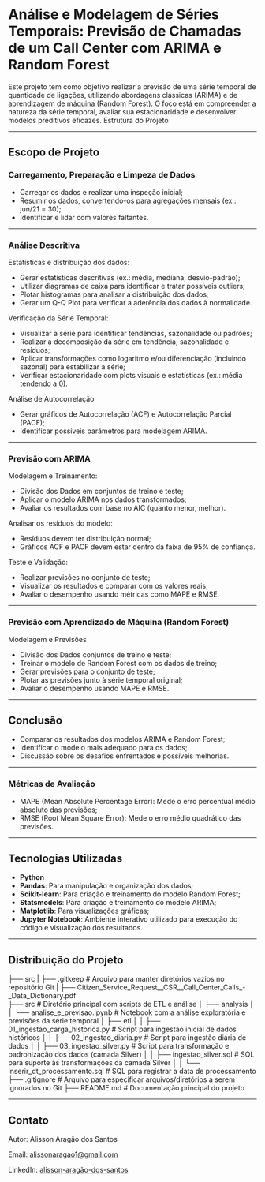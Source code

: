 # Análise e Modelagem de Séries Temporais: Previsão de Chamadas de um Call Center com ARIMA e Random Forest

Este projeto tem como objetivo realizar a previsão de uma série temporal de quantidade de ligações, utilizando abordagens clássicas (ARIMA) e de aprendizagem de máquina (Random Forest). O foco está em compreender a natureza da série temporal, avaliar sua estacionaridade e desenvolver modelos preditivos eficazes.
Estrutura do Projeto

---

## Escopo de Projeto

### Carregamento, Preparação e Limpeza de Dados

- Carregar os dados e realizar uma inspeção inicial;
- Resumir os dados, convertendo-os para agregações mensais (ex.: jun/21 = 30);
- Identificar e lidar com valores faltantes.

---

### Análise Descritiva

Estatísticas e distribuição dos dados:
- Gerar estatísticas descritivas (ex.: média, mediana, desvio-padrão);
- Utilizar diagramas de caixa para identificar e tratar possíveis outliers;
- Plotar histogramas para analisar a distribuição dos dados;
- Gerar um Q-Q Plot para verificar a aderência dos dados à normalidade.
 
Verificação da Série Temporal:
- Visualizar a série para identificar tendências, sazonalidade ou padrões;
- Realizar a decomposição da série em tendência, sazonalidade e resíduos;
- Aplicar transformações como logaritmo e/ou diferenciação (incluindo sazonal) para estabilizar a série;
- Verificar estacionaridade com plots visuais e estatísticas (ex.: média tendendo a 0).

Análise de Autocorrelação
- Gerar gráficos de Autocorrelação (ACF) e Autocorrelação Parcial (PACF);
- Identificar possíveis parâmetros para modelagem ARIMA.

---

### Previsão com ARIMA

Modelagem e Treinamento:
- Divisão dos Dados em conjuntos de treino e teste;
- Aplicar o modelo ARIMA nos dados transformados;
- Avaliar os resultados com base no AIC (quanto menor, melhor).

Analisar os resíduos do modelo:
- Resíduos devem ter distribuição normal;
- Gráficos ACF e PACF devem estar dentro da faixa de 95% de confiança.

Teste e Validação:
- Realizar previsões no conjunto de teste;
- Visualizar os resultados e comparar com os valores reais;
- Avaliar o desempenho usando métricas como MAPE e RMSE.

---

### Previsão com Aprendizado de Máquina (Random Forest)

Modelagem e Previsões
- Divisão dos Dados conjuntos de treino e teste;
- Treinar o modelo de Random Forest com os dados de treino;
- Gerar previsões para o conjunto de teste;
- Plotar as previsões junto à série temporal original;
- Avaliar o desempenho usando MAPE e RMSE.

---

## Conclusão

- Comparar os resultados dos modelos ARIMA e Random Forest;
- Identificar o modelo mais adequado para os dados;
- Discussão sobre os desafios enfrentados e possíveis melhorias.

---

### Métricas de Avaliação

- MAPE (Mean Absolute Percentage Error): Mede o erro percentual médio absoluto das previsões;
- RMSE (Root Mean Square Error): Mede o erro médio quadrático das previsões.

---

## Tecnologias Utilizadas

- **Python**
- **Pandas**: Para manipulação e organização dos dados;
- **Scikit-learn**: Para criação e treinamento do modelo Random Forest;
- **Statsmodels**: Para criação e treinamento do modelo ARIMA;
- **Matplotlib**: Para visualizações gráficas;
- **Jupyter Notebook**: Ambiente interativo utilizado para execução do código e visualização dos resultados.

---

## Distribuição do Projeto

├── src 
|   ├── .gitkeep                   # Arquivo para manter diretórios vazios no repositório Git
|   ├── Citizen_Service_Request__CSR__Call_Center_Calls_-_Data_Dictionary.pdf  
├── src                            # Diretório principal com scripts de ETL e análise
│   ├── analysis
│   │   └── analise_e_previsao.ipynb # Notebook com a análise exploratória e previsões da série temporal
│   ├── etl
│   │   ├── 01_ingestao_carga_historica.py  # Script para ingestão inicial de dados históricos
│   │   ├── 02_ingestao_diaria.py           # Script para ingestão diária de dados
│   │   ├── 03_ingestao_silver.py           # Script para transformação e padronização dos dados (camada Silver)
│   │   ├── ingestao_silver.sql             # SQL para suporte às transformações da camada Silver
│   │   └── inserir_dt_processamento.sql    # SQL para registrar a data de processamento
├── .gitignore                     # Arquivo para especificar arquivos/diretórios a serem ignorados no Git
├── README.md                      # Documentação principal do projeto

---

## Contato

Autor: Alisson Aragão dos Santos

Email: alissonaragao1@gmail.com

LinkedIn: [alisson-aragão-dos-santos](https://www.linkedin.com/in/alisson-arag%C3%A3o-dos-santos-459297120/)

